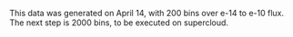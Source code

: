 This data was generated on April 14, with 200 bins over e-14 to e-10 flux. The next step is 2000 bins, to be executed on supercloud.